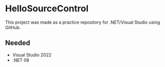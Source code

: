 # HelloSourceControl
This project was made as a practice repository for .NET/Visual Studio using GitHub. 

## Needed
- Visual Studio 2022
- .NET 08

